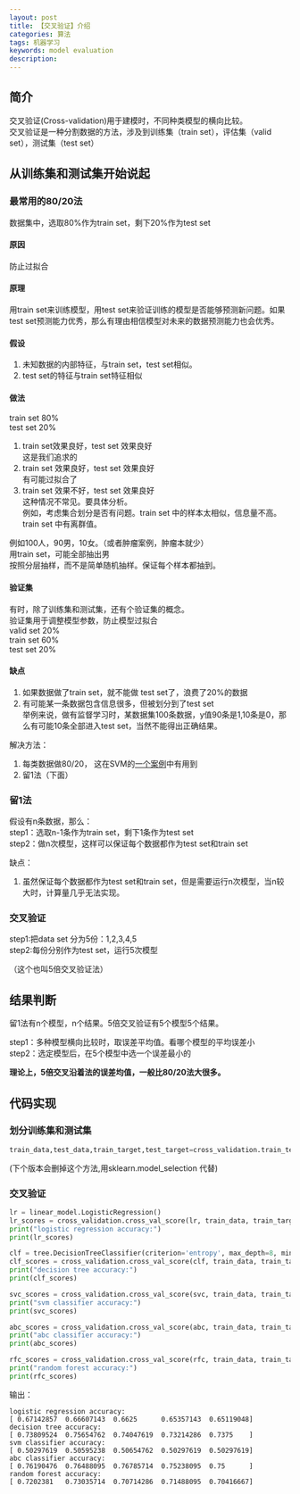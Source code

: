 ```yaml
---
layout: post
title: 【交叉验证】介绍
categories: 算法
tags: 机器学习
keywords: model evaluation
description:
---
```


## 简介
交叉验证(Cross-validation)用于建模时，不同种类模型的横向比较。  
交叉验证是一种分割数据的方法，涉及到训练集（train set），评估集（valid set），测试集（test set）  

## 从训练集和测试集开始说起

### 最常用的80/20法
数据集中，选取80%作为train set，剩下20%作为test set  


#### 原因

防止过拟合

#### 原理

用train set来训练模型，用test set来验证训练的模型是否能够预测新问题。如果test set预测能力优秀，那么有理由相信模型对未来的数据预测能力也会优秀。  

#### 假设

1. 未知数据的内部特征，与train set，test set相似。  
2. test set的特征与train set特征相似  

#### 做法
train set  80%  
test set  20%  


1. train set效果良好，test set 效果良好  
这是我们追求的
2. train set 效果良好，test set 效果良好  
有可能过拟合了
3. train set 效果不好，test set 效果良好  
这种情况不常见。要具体分析。  
例如，考虑集合划分是否有问题。train set 中的样本太相似，信息量不高。train set 中有离群值。    


例如100人，90男，10女。（或者肿瘤案例，肿瘤本就少）  
用train set，可能全部抽出男  
按照分层抽样，而不是简单随机抽样。保证每个样本都抽到。  


#### 验证集
有时，除了训练集和测试集，还有个验证集的概念。  
验证集用于调整模型参数，防止模型过拟合  
valid set  20%   
train set 60%    
test set 20%   



#### 缺点  

1. 如果数据做了train set，就不能做 test set了，浪费了20%的数据
2. 有可能某一条数据包含信息很多，但被划分到了test set  
举例来说，做有监督学习时，某数据集100条数据，y值90条是1,10条是0，那么有可能10条全部进入test set，当然不能得出正确结果。

解决方法：
1. 每类数据做80/20， 这在SVM的[一个案例](http://www.guofei.site/2017/09/28/svm.html#title12)中有用到
2. 留1法（下面）

### 留1法

假设有n条数据，那么：  
step1：选取n-1条作为train set，剩下1条作为test set  
step2：做n次模型，这样可以保证每个数据都作为test set和train set  

缺点：
1. 虽然保证每个数据都作为test set和train set，但是需要运行n次模型，当n较大时，计算量几乎无法实现。  

### 交叉验证

step1:把data set 分为5份：1,2,3,4,5  
step2:每份分别作为test set，运行5次模型  

（这个也叫5倍交叉验证法）  

## 结果判断

留1法有n个模型，n个结果。5倍交叉验证有5个模型5个结果。  

step1：多种模型横向比较时，取误差平均值。看哪个模型的平均误差小  
step2：选定模型后，在5个模型中选一个误差最小的  

**理论上，5倍交叉沿着法的误差均值，一般比80/20法大很多。**   


## 代码实现

### 划分训练集和测试集

```py
train_data,test_data,train_target,test_target=cross_validation.train_test_split(data,target,test_size=0.4,train_size=0.6,random_state=12345)#划分训练集和测试集
```

(下个版本会删掉这个方法,用sklearn.model_selection 代替)

### 交叉验证
```py
lr = linear_model.LogisticRegression()
lr_scores = cross_validation.cross_val_score(lr, train_data, train_target, cv=5)#cv=5:5倍交叉验证
print("logistic regression accuracy:")
print(lr_scores)

clf = tree.DecisionTreeClassifier(criterion='entropy', max_depth=8, min_samples_split=5)
clf_scores = cross_validation.cross_val_score(clf, train_data, train_target, cv=5)
print("decision tree accuracy:")
print(clf_scores)

svc_scores = cross_validation.cross_val_score(svc, train_data, train_target, cv=5)
print("svm classifier accuracy:")
print(svc_scores)

abc_scores = cross_validation.cross_val_score(abc, train_data, train_target, cv=5)
print("abc classifier accuracy:")
print(abc_scores)

rfc_scores = cross_validation.cross_val_score(rfc, train_data, train_target, cv=5)
print("random forest accuracy:")
print(rfc_scores)
```

输出：  

```
logistic regression accuracy:
[ 0.67142857  0.66607143  0.6625      0.65357143  0.65119048]
decision tree accuracy:
[ 0.73809524  0.75654762  0.74047619  0.73214286  0.7375    ]
svm classifier accuracy:
[ 0.50297619  0.50595238  0.50654762  0.50297619  0.50297619]
abc classifier accuracy:
[ 0.76190476  0.76488095  0.76785714  0.75238095  0.75      ]
random forest accuracy:
[ 0.7202381   0.73035714  0.70714286  0.71488095  0.70416667]
```
